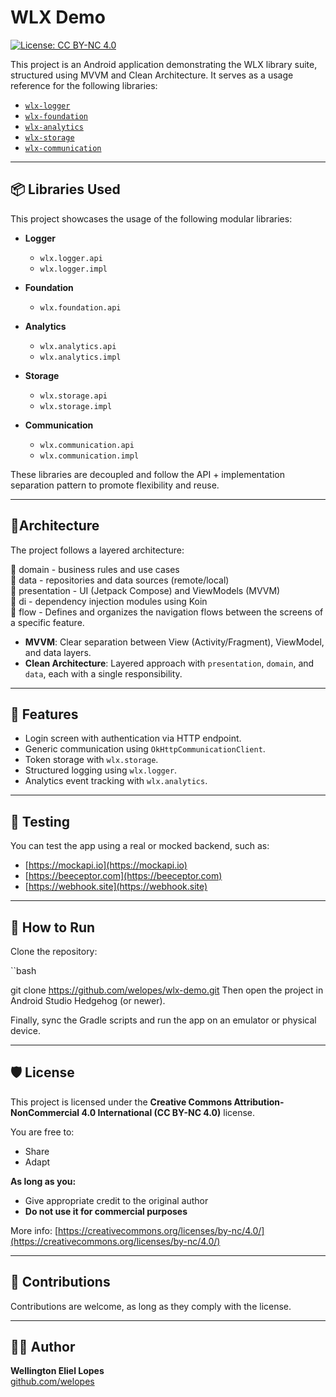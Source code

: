 # WLX Demo

[![License: CC BY-NC 4.0](https://img.shields.io/badge/License-CC%20BY--NC%204.0-lightgrey.svg)](https://creativecommons.org/licenses/by-nc/4.0/)

This project is an Android application demonstrating the WLX library suite, structured using MVVM and Clean Architecture. It serves as a usage reference for the following libraries:

- [`wlx-logger`](https://github.com/welopes/wlx-logger)
- [`wlx-foundation`](https://github.com/welopes/wlx-foundation)
- [`wlx-analytics`](https://github.com/welopes/wlx-analytics)
- [`wlx-storage`](https://github.com/welopes/wlx-storage)
- [`wlx-communication`](https://github.com/welopes/wlx-communication)

---

## 📦 Libraries Used

This project showcases the usage of the following modular libraries:

- **Logger**
    - `wlx.logger.api`
    - `wlx.logger.impl`

- **Foundation**
    - `wlx.foundation.api`

- **Analytics**
    - `wlx.analytics.api`
    - `wlx.analytics.impl`

- **Storage**
    - `wlx.storage.api`
    - `wlx.storage.impl`

- **Communication**
    - `wlx.communication.api`
    - `wlx.communication.impl`

These libraries are decoupled and follow the API + implementation separation pattern to promote flexibility and reuse.

---

## 🧱Architecture

The project follows a layered architecture:

📁 domain       - business rules and use cases  
📁 data         - repositories and data sources (remote/local)  
📁 presentation - UI (Jetpack Compose) and ViewModels (MVVM)  
📁 di           - dependency injection modules using Koin  
📁 flow         - Defines and organizes the navigation flows between the screens of a specific feature.

- **MVVM**: Clear separation between View (Activity/Fragment), ViewModel, and data layers.
- **Clean Architecture**: Layered approach with `presentation`, `domain`, and `data`, each with a single responsibility.

---

## 🚀 Features

- Login screen with authentication via HTTP endpoint.
- Generic communication using `OkHttpCommunicationClient`.
- Token storage with `wlx.storage`.
- Structured logging using `wlx.logger`.
- Analytics event tracking with `wlx.analytics`.

---

## 🧪 Testing

You can test the app using a real or mocked backend, such as:

- [https://mockapi.io](https://mockapi.io)
- [https://beeceptor.com](https://beeceptor.com)
- [https://webhook.site](https://webhook.site)

---

## 🚀 How to Run
Clone the repository:

``bash

git clone https://github.com/welopes/wlx-demo.git
Then open the project in Android Studio Hedgehog (or newer).

Finally, sync the Gradle scripts and run the app on an emulator or physical device.

---

## 🛡️ License

This project is licensed under the **Creative Commons Attribution-NonCommercial 4.0 International (CC BY-NC 4.0)** license.

You are free to:

- Share
- Adapt

**As long as you:**

- Give appropriate credit to the original author
- **Do not use it for commercial purposes**

More info: [https://creativecommons.org/licenses/by-nc/4.0/](https://creativecommons.org/licenses/by-nc/4.0/)

---

## 🤝 Contributions

Contributions are welcome, as long as they comply with the license.

---

## 👨‍💻 Author

**Wellington Eliel Lopes**  
[github.com/welopes](https://github.com/welopes)